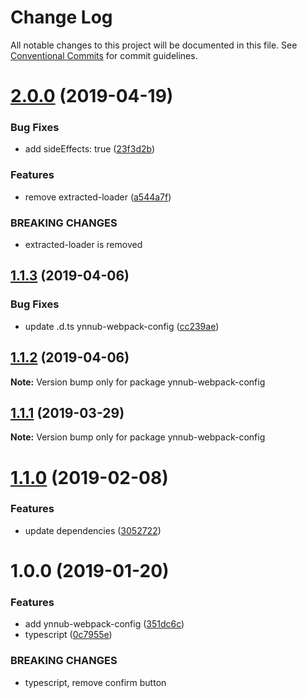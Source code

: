# Change Log

All notable changes to this project will be documented in this file.
See [Conventional Commits](https://conventionalcommits.org) for commit guidelines.

# [2.0.0](https://github.com/christophehurpeau/ynnub/compare/ynnub-webpack-config@1.1.3...ynnub-webpack-config@2.0.0) (2019-04-19)


### Bug Fixes

* add sideEffects: true ([23f3d2b](https://github.com/christophehurpeau/ynnub/commit/23f3d2b))


### Features

* remove extracted-loader ([a544a7f](https://github.com/christophehurpeau/ynnub/commit/a544a7f))


### BREAKING CHANGES

* extracted-loader is removed





## [1.1.3](https://github.com/christophehurpeau/ynnub/compare/ynnub-webpack-config@1.1.2...ynnub-webpack-config@1.1.3) (2019-04-06)


### Bug Fixes

* update .d.ts ynnub-webpack-config ([cc239ae](https://github.com/christophehurpeau/ynnub/commit/cc239ae))





## [1.1.2](https://github.com/christophehurpeau/ynnub/compare/ynnub-webpack-config@1.1.1...ynnub-webpack-config@1.1.2) (2019-04-06)

**Note:** Version bump only for package ynnub-webpack-config





## [1.1.1](https://github.com/christophehurpeau/ynnub/compare/ynnub-webpack-config@1.1.0...ynnub-webpack-config@1.1.1) (2019-03-29)

**Note:** Version bump only for package ynnub-webpack-config





# [1.1.0](https://github.com/christophehurpeau/ynnub/compare/ynnub-webpack-config@1.0.0...ynnub-webpack-config@1.1.0) (2019-02-08)


### Features

* update dependencies ([3052722](https://github.com/christophehurpeau/ynnub/commit/3052722))





# 1.0.0 (2019-01-20)


### Features

* add ynnub-webpack-config ([351dc6c](https://github.com/christophehurpeau/ynnub/commit/351dc6c))
* typescript ([0c7955e](https://github.com/christophehurpeau/ynnub/commit/0c7955e))


### BREAKING CHANGES

* typescript, remove confirm button
